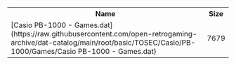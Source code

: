 <table>
<tr><th>Name</th><th>Size</th></tr>
<tr><td>[Casio PB-1000 - Games.dat](https://raw.githubusercontent.com/open-retrogaming-archive/dat-catalog/main/root/basic/TOSEC/Casio/PB-1000/Games/Casio PB-1000 - Games.dat)</td><td>7679</td></tr>
</table>
